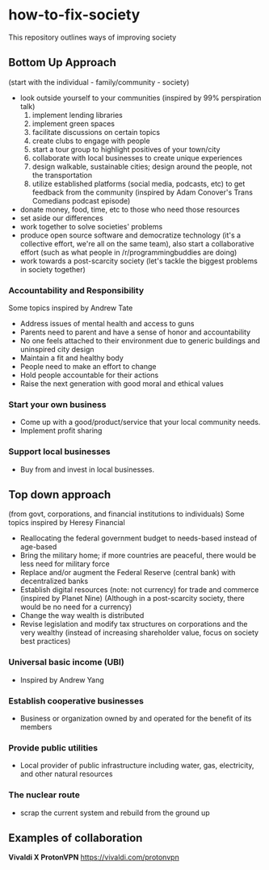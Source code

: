# how-to-fix-society
This repository outlines ways of improving society

## Bottom Up Approach
(start with the individual - family/community - society)
- look outside yourself to your communities (inspired by 99% perspiration talk)
  1) implement lending libraries
  2) implement green spaces
  3) facilitate discussions on certain topics
  4) create clubs to engage with people
  5) start a tour group to highlight positives of your town/city
  6) collaborate with local businesses to create unique experiences
  7) design walkable, sustainable cities; design around the people, not the transportation
  8) utilize established platforms (social media, podcasts, etc) to get feedback from the community (inspired by Adam Conover's Trans Comedians podcast episode)
- donate money, food, time, etc to those who need those resources
- set aside our differences
- work together to solve societies' problems
- produce open source software and democratize technology (it's a collective effort, we're all on the same team), also start a collaborative effort (such as what people in /r/programmingbuddies are doing)
- work towards a post-scarcity society (let's tackle the biggest problems in society together)

### Accountability and Responsibility
Some topics inspired by Andrew Tate
- Address issues of mental health and access to guns
- Parents need to parent and have a sense of honor and accountability
- No one feels attached to their environment due to generic buildings and uninspired city design
- Maintain a fit and healthy body
- People need to make an effort to change
- Hold people accountable for their actions
- Raise the next generation with good moral and ethical values

### Start your own business
- Come up with a good/product/service that your local community needs.
- Implement profit sharing

### Support local businesses
- Buy from and invest in local businesses.

## Top down approach
(from govt, corporations, and financial institutions to individuals)
Some topics inspired by Heresy Financial
- Reallocating the federal government budget to needs-based instead of age-based
- Bring the military home; if more countries are peaceful, there would be less need for military force
- Replace and/or augment the Federal Reserve (central bank) with decentralized banks
- Establish digital resources (note: not currency) for trade and commerce (inspired by Planet Nine)
  (Although in a post-scarcity society, there would be no need for a currency)
- Change the way wealth is distributed
- Revise legislation and modify tax structures on corporations and the very wealthy (instead of increasing shareholder value, focus on society best practices)

### Universal basic income (UBI)
- Inspired by Andrew Yang

### Establish cooperative businesses
- Business or organization owned by and operated for the benefit of its members
  
### Provide public utilities
- Local provider of public infrastructure including water, gas, electricity, and other natural resources
  
### The nuclear route
- scrap the current system and rebuild from the ground up

## Examples of collaboration
**Vivaldi X ProtonVPN**
https://vivaldi.com/protonvpn
